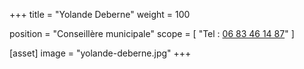 +++
title = "Yolande Deberne"
weight = 100

position = "Conseillère municipale"
scope = [
  "Tel : <a href='tel:06 83 46 14 87‬'>06 83 46 14 87‬</a>"
]

[asset]
  image = "yolande-deberne.jpg"
+++
